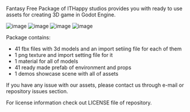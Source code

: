 Fantasy Free Package of ITHappy studios provides you with ready to use assets for creating 3D game in Godot Engine.

![image](https://github.com/user-attachments/assets/c6bab7c2-f4d0-463a-b96e-74d7e312bab8)
![image](https://github.com/user-attachments/assets/b554be4f-972c-4b7c-93c8-5c5938435bf6)
![image](https://github.com/user-attachments/assets/8fedc250-d992-4ccc-b207-7e8916be1dd4)
![image](https://github.com/user-attachments/assets/0d9f2fa8-7b0e-4644-a1fb-1e44480b7fd3)

Package contains:
- 41 fbx files with 3d models and an import setiing file for each of them
- 1 png texture and import setting file for it
- 1 material for all of models
- 41 ready made prefab of environment and props
- 1 demos showcase scene with all of assets

If you have any issue with our assets, please contact us through e-mail or repository issues section.

For license information check out LICENSE file of repository.
